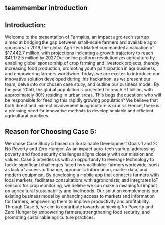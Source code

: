 ## teammember introduction


## Introduction: 
 
Welcome to the presentation of Farmplus, an impact agro-tech startup aimed at bridging the gap between small-scale farmers and available agro sponsors.In 2019, the global Agri-tech Market commanded a valuation of $17,442.7 million, with projections indicating a growth trajectory to reach $41,172.5 million by 2027.Our online platform revolutionizes agriculture by enabling global sponsorship of crop farming and livestock projects, thereby increasing food production, promoting youth participation in agribusiness, and empowering farmers worldwide. Today, we are excited to introduce our innovative solution developed during this hackathon, as we present our team, delve into our chosen case study, and outline our business model. By the year 2050, the global population is projected to reach 9.1 billion, with approximately 80% residing in urban areas. This begs the question: who will be responsible for feeding this rapidly growing population? We believe that both direct and indirect involvement in agriculture is crucial. Hence, there is a pressing need for innovative methods to develop scalable and efficient agricultural practices.


## Reason for Choosing Case 5: 
 
We chose Case Study 5 based on Sustainable Development Goals 1 and 2: No Poverty and Zero Hunger. As an impact agro-tech startup, addressing poverty and food security challenges aligns closely with our mission and values. Case 5 provides us with an opportunity to leverage technology to tackle significant challenges faced by smallholder farmers worldwide, such as lack of access to finance, agronomic information, market data, and modern equipment. By developing a mobile app that connects farmers with local markets, facilitates consultations with agronomists, and integrates IoT sensors for crop monitoring, we believe we can make a meaningful impact on agricultural sustainability and livelihoods. Our solution complements our existing business model by enhancing access to markets and information for farmers, empowering them to improve productivity and profitability. Through Case 5, we aim to contribute towards achieving No Poverty and Zero Hunger by empowering farmers, strengthening food security, and promoting sustainable agriculture practices.

